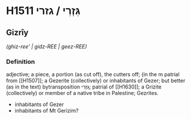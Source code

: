 # H1511 גִּזְרִי / גזרי

## Gizrîy

_(ghiz-ree' | ɡidz-REE | ɡeez-REE)_

### Definition

adjective; a piece, a portion (as cut off), the cutters off; (in the m patrial from [[H1507]]; a Gezerite (collectively) or inhabitants of Gezer; but better (as in the text) bytransposition גִּזְרִי; patrial of [[H1630]]; a Grizite (collectively) or member of a native tribe in Palestine; Gezrites.

- inhabitants of Gezer
- inhabitants of Mt Gerizim?
